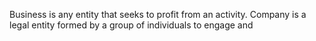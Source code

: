 Business is any entity that seeks to profit from an activity. 
Company is a legal entity formed by a group of individuals to engage and 